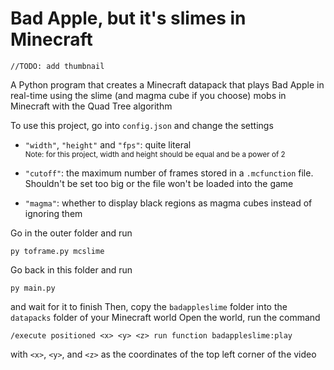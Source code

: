 # Bad Apple, but it's slimes in Minecraft

`//TODO: add thumbnail`

A Python program that creates a Minecraft datapack that plays Bad Apple in real-time using the slime (and magma cube if you choose) mobs in Minecraft with the Quad Tree algorithm

To use this project, go into `config.json` and change the settings

-   `"width"`, `"height"` and `"fps"`: quite literal<br>
    <sub>Note: for this project, width and height should be equal and be a power of 2</sub>

-   `"cutoff"`: the maximum number of frames stored in a `.mcfunction` file. Shouldn't be set too big or the file won't be loaded into the game

-   `"magma"`: whether to display black regions as magma cubes instead of ignoring them

Go in the outer folder and run

```
py toframe.py mcslime
```

Go back in this folder and run

```
py main.py
```

and wait for it to finish
Then, copy the `badappleslime` folder into the `datapacks` folder of your Minecraft world
Open the world, run the command

```
/execute positioned <x> <y> <z> run function badappleslime:play
```

with `<x>`, `<y>`, and `<z>` as the coordinates of the top left corner of the video
